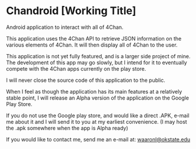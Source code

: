 Chandroid [Working Title]
============

Android application to interact with all of 4Chan.

This application uses the 4Chan API to retrieve JSON information on the various elements of 4Chan.
It will then display all of 4Chan to the user.

This application is not yet fully featured, and is a larger side project of mine.
The development of this app may go slowly, but I intend for it to eventually compete with the 4Chan apps currently on the play store.

I will never close the source code of this application to the public.

When I feel as though the application has its main features at a relatively stable point, I will release
an Alpha version of the application on the Google Play Store.

If you do not use the Google play store, and would like a direct .APK, e-mail me about it and I will send it to you
at my earliest convenience. (I may host the .apk somewhere when the app is Alpha ready)

If you would like to contact me, send me an e-mail at: waaronl@okstate.edu
